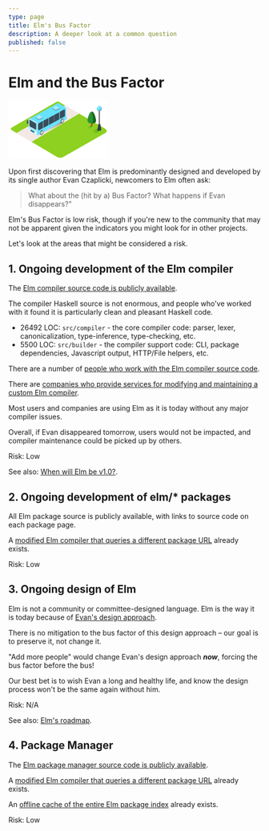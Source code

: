 ```yaml
---
type: page
title: Elm's Bus Factor
description: A deeper look at a common question
published: false
---
```


# Elm and the Bus Factor

<img width="200" src="/images/pictures/bus-factor.png" />

Upon first discovering that Elm is predominantly designed and developed by its single author Evan Czaplicki, newcomers to Elm often ask:

> What about the (hit by a) Bus Factor? What happens if Evan disappears?"


Elm's Bus Factor is low risk, though if you're new to the community that may not be apparent given the indicators you might look for in other projects.

Let's look at the areas that might be considered a risk.


## 1. Ongoing development of the Elm compiler

The [Elm compiler source code is publicly available](TODO).

The compiler Haskell source is not enormous, and people who've worked with it found it is particularly clean and pleasant Haskell code.

- 26492 LOC: `src/compiler` - the core compiler code: parser, lexer, canonicalization, type-inference, type-checking, etc.
- 5500 LOC: `src/builder` - the compiler support code: CLI, package dependencies, Javascript output, HTTP/File helpers, etc.

There are a number of [people who work with the Elm compiler source code](TODO).

There are [companies who provide services for modifying and maintaining a custom Elm compiler](TODO).

Most users and companies are using Elm as it is today without any major compiler issues.

Overall, if Evan disappeared tomorrow, users would not be impacted, and compiler maintenance could be picked up by others.

<pill color="green">Risk: Low</pill>


See also: [When will Elm be v1.0?](TOOD).



## 2. Ongoing development of elm/* packages

All Elm package source is publicly available, with links to source code on each package page.

A [modified Elm compiler that queries a different package URL](TODO) already exists.


<pill color="green">Risk: Low</pill>



## 3. Ongoing design of Elm

Elm is not a community or committee-designed language. Elm is the way it is today because of [Evan's design approach](TODO).

There is no mitigation to the bus factor of this design approach – our goal is to preserve it, not change it.

"Add more people" would change Evan's design approach _**now**_, forcing the bus factor before the bus!

Our best bet is to wish Evan a long and healthy life, and know the design process won't be the same again without him.

<pill color="grey">Risk: N/A</pill>


See also: [Elm's roadmap](/faqs/elm-roadmap).



## 4. Package Manager

The [Elm package manager source code is publicly available](TODO).

A [modified Elm compiler that queries a different package URL](TODO) already exists.

An [offline cache of the entire Elm package index](TODO) already exists.

<pill color="green">Risk: Low</pill>
